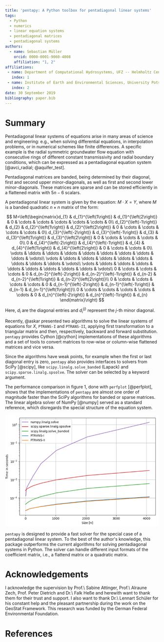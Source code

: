 ```yaml
---
title: 'pentapy: A Python toolbox for pentadiagonal linear systems'
tags:
  - Python
  - numerics
  - linear equation systems
  - pentadiagonal matrices
  - pentadiagonal systems
authors:
  - name: Sebastian Müller
    orcid: 0000-0001-9060-4008
    affiliation: "1, 2"
affiliations:
 - name: Department of Computational Hydrosystems, UFZ -- Helmholtz Centre for Environmental Research, Leipzig, Germany
   index: 1
 - name: Institute of Earth and Environmental Sciences, University Potsdam, Potsdam, Germany
   index: 2
date: 30 September 2019
bibliography: paper.bib
---
```


# Summary

Pentadiagonal linear systems of equations arise in many areas of science and engineering:
e.g., when solving differential equations, in interpolation problems, or in numerical schemes like finite differences.
A specific example is the radial symmetric groundwater flow equation with
consecutive rings of different constant transmissivity and radial boundary conditions,
which can be expressed as a pentadiagonal equation system [@avci_radial; @aquifer_test].

Pentadiagonal matrices are banded, being determined by their diagonal,
first and second upper minor-diagonals, as well as first and second lower minor-diagonals.
These matrices are sparse and can be stored efficiently in a flattened matrix with
$5n-6$ scalars.

A pentadiagonal linear system is given by the equation: $M\cdot X = Y$, where
$M$ is a banded quadratic $n\times n$ matrix of the form:

$$
M=\left(\begin{matrix}d_{1} & d_{1}^{\left(1\right)} & d_{1}^{\left(2\right)} & 0 & \cdots & \cdots & \cdots & \cdots & \cdots & 0\\
d_{2}^{\left(-1\right)} & d_{2} & d_{2}^{\left(1\right)} & d_{2}^{\left(2\right)} & 0 & \cdots & \cdots & \cdots & \cdots & 0\\
d_{3}^{\left(-2\right)} & d_{3}^{\left(-1\right)} & d_{3} & d_{3}^{\left(1\right)} & d_{3}^{\left(2\right)} & 0 & \cdots & \cdots & \cdots & 0\\
0 & d_{4}^{\left(-2\right)} & d_{4}^{\left(-1\right)} & d_{4} & d_{4}^{\left(1\right)} & d_{4}^{\left(2\right)} & 0 & \cdots & \cdots & 0\\
\vdots & \ddots & \ddots & \ddots & \ddots & \ddots & \ddots & \ddots & \ddots & \vdots\\
\vdots & \ddots & \ddots & \ddots & \ddots & \ddots & \ddots & \ddots & \ddots & \vdots\\
\vdots & \ddots & \ddots & \ddots & \ddots & \ddots & \ddots & \ddots & \ddots & \vdots\\
0 & \cdots & \cdots & \cdots & 0 & d_{n-2}^{\left(-2\right)} & d_{n-2}^{\left(-1\right)} & d_{n-2} & d_{n-2}^{\left(1\right)} & d_{n-2}^{\left(2\right)}\\
0 & \cdots & \cdots & \cdots & \cdots & 0 & d_{n-1}^{\left(-2\right)} & d_{n-1}^{\left(-1\right)} & d_{n-1} & d_{n-1}^{\left(1\right)}\\
0 & \cdots & \cdots & \cdots & \cdots & \cdots & 0 & d_{n}^{\left(-2\right)} & d_{n}^{\left(-1\right)} & d_{n}
\end{matrix}\right)
$$

Here, $d_i$ are the diagonal entries and $d_i^{(j)}$ represent the $j$-th minor diagonal.

Recently, @askar presented two algorithms to 
solve the linear systems of equations for $X$, ``PTRANS-I`` and ``PTRANS-II``, 
applying first transformation to a triangular matrix and then, respectively, backward and forward substitution.
``pentapy`` provides Cython [@cython] implementations of these
algorithms and a set of tools to convert matrices to row-wise or
column-wise flattened matrices and vice versa.

Since the algorithms have weak points,
for example when the first or last diagonal entry is zero,
``pentapy`` also provides interfaces to solvers from SciPy [@scipy],
like ``scipy.linalg.solve_banded`` (Lapack) and ``scipy.sparse.linalg.spsolve``.
The solver can be selected by a keyword argument.

The performance comparison in figure 1, done with ``perfplot`` [@perfplot], shows that the implementations
of ``pentapy`` are almost one order of magnitude faster than the SciPy algorithms for banded or sparse matrices.
The linear algebra solver of NumPy [@numpy] served as a standard reference, which disregards the special structure of the equation system.

![Performance comparison of pentapy, Lapack, SciPy and NumPy routines depending on the matrix size. (system specifications: i5-6200U with 2.3GHz, 16GB RAM)](perfplot_simple.png)

``pentapy`` is designed to provide a fast solver for the special case of a
pentadiagonal linear system. To the best of the author's knowledge,
this package outperforms the current algorithms for solving pentadiagonal systems in Python.
The solver can handle different input formats of the coefficient matrix, i.e., a flattend matrix or a
quadratic matrix.


# Acknowledgements

I acknowledge the supervision by Prof.\ Sabine Attinger, Prof.\ Alraune Zech,
Prof. Peter Dietrich and Dr.\ Falk Heße and herewith want to thank them for
their trust and support.
I also want to thank Dr.\ Lennart Schüler for his constant help and the
pleasant partnership during the work on the GeoStat Framework.
This research was funded by the German Federal Environmental Foundation.

# References
